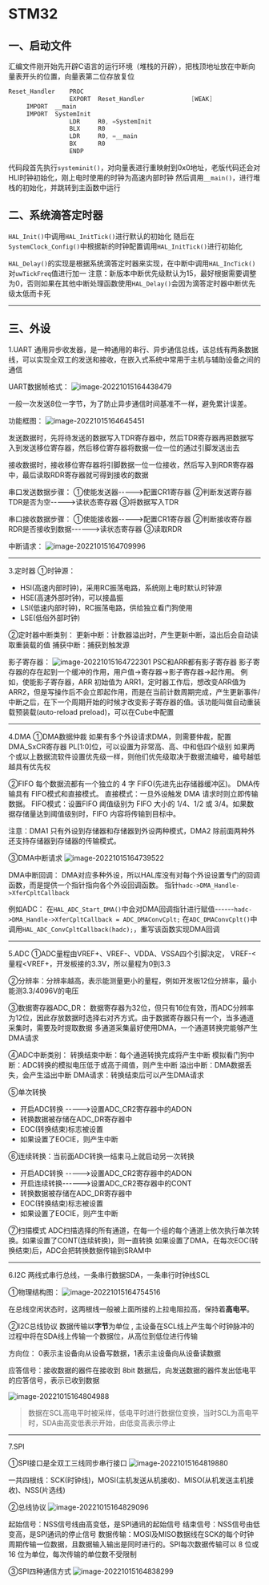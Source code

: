 # STM32


一、启动文件
---

汇编文件刚开始先开辟C语言的运行环境（堆栈的开辟），把栈顶地址放在中断向量表开头的位置，向量表第二位存放复位
```c
Reset_Handler    PROC
                 EXPORT  Reset_Handler             [WEAK]
     IMPORT  __main
     IMPORT  SystemInit
                 LDR     R0, =SystemInit
                 BLX     R0
                 LDR     R0, =__main
                 BX      R0
                 ENDP
```
代码段首先执行`systeminit()`，对向量表进行重映射到0x0地址，老版代码还会对HLI时钟初始化，刚上电时使用的时钟为高速内部时钟
然后调用`__main()`，进行堆栈的初始化，并跳转到主函数中运行

二、系统滴答定时器
---

`HAL_Init()`中调用`HAL_InitTick()`进行默认的初始化
随后在`SystemClock_Config()`中根据新的时钟配置调用`HAL_InitTick()`进行初始化

`HAL_Delay()`的实现是根据系统滴答定时器来实现，在中断中调用`HAL_IncTick()`对`uwTickFreq`值进行加一
注意：新版本中断优先级默认为15，最好根据需要调整为0，否则如果在其他中断处理函数使用`HAL_Delay()`会因为滴答定时器中断优先级太低而卡死

----------

三、外设
---
1.UART
通用异步收发器，是一种通用的串行、异步通信总线，该总线有两条数据线，可以实现全双工的发送和接收，在嵌入式系统中常用于主机与辅助设备之间的通信

UART数据帧格式：
![image-20221015164438479](./assets/image-20221015164438479.png)

一般一次发送8位一字节，为了防止异步通信时间基准不一样，避免累计误差。

功能框图：
![image-20221015164645451](./assets/image-20221015164645451.png)



发送数据时，先将待发送的数据写入TDR寄存器中，然后TDR寄存器再把数据写入到发送移位寄存器，然后移位寄存器将数据一位一位的通过引脚发送出去

接收数据时，接收移位寄存器将引脚数据一位一位接收，然后写入到RDR寄存器中，最后读取RDR寄存器就可得到接收的数据

串口发送数据步骤：
①使能发送器----->配置CR1寄存器
②判断发送寄存器TDR是否为空----->读状态寄存器
③将数据写入TDR

串口接收数据步骤：
①使能接收器----->配置CR1寄存器
②判断接收寄存器RDR是否接收到数据------>读状态寄存器
③读取RDR

中断请求：
![image-20221015164709996](./assets/image-20221015164709996.png)

----------

3.定时器
①时钟源：

* HSI(高速内部时钟)，采用RC振荡电路，系统刚上电时默认时钟源
* HSE(高速外部时钟)，可以接晶振
* LSI(低速内部时钟)，RC振荡电路，供给独立看门狗使用
* LSE(低俗外部时钟)

②定时器中断类别：
更新中断：计数器溢出时，产生更新中断，溢出后会自动读取重装载的值
捕获中断：捕获到触发源

影子寄存器：
![image-20221015164722301](./assets/image-20221015164722301.png)
PSC和ARR都有影子寄存器
影子寄存器的存在起到一个缓冲的作用，用户值->寄存器->影子寄存器->起作用。
例如，使能影子寄存器，ARR 初始值为 ARR1，定时器工作后，想改变ARR值为 ARR2，但是写操作后不会立即起作用，而是在当前计数周期完成，产生更新事件/中断之后，在下一个周期开始的时候才改变影子寄存器的值。该功能叫做自动重装载预装载(auto-reload preload)，可以在Cube中配置


----------

4.DMA
①DMA数据仲裁
如果有多个外设请求DMA，则需要仲裁，配置 DMA_SxCR寄存器 PL[1:0]位，可以设置为非常高、高、中和低四个级别
如果两个或以上数据流软件设置优先级一样，则他们优先级取决于数据流编号，编号越低越具有优先权

②FIFO
每个数据流都有一个独立的 4 字 FIFO(先进先出存储器缓冲区)。 DMA传输具有 FIFO模式和直接模式。
直接模式：一旦外设触发 DMA 请求时则立即传输数据。
FIFO模式：设置FIFO 阈值级别为 FIFO 大小的 1/4、1/2 或 3/4。如果数据存储量达到阈值级别时，FIFO 内容将传输到目标中。

注意：DMA1 只有外设到存储器和存储器到外设两种模式，DMA2 除前面两种外还支持存储器到存储器的传输模式。

③DMA中断请求
![image-20221015164739522](./assets/image-20221015164739522.png)



DMA中断回调：
DMA对应多种外设，所以HAL库没有对每个外设设置专门的回调函数，而是提供一个指针指向各个外设回调函数。
指针`hadc->DMA_Handle->XferCpltCallback`



例如ADC：
在`HAL_ADC_Start_DMA()`中会对DMA回调指针进行赋值------`hadc->DMA_Handle->XferCpltCallback = ADC_DMAConvCplt;`
在`ADC_DMAConvCplt()`中调用`HAL_ADC_ConvCpltCallback(hadc);`，重写该函数实现DMA回调


----------

5.ADC
①ADC量程由VREF+、VREF-、VDDA、VSSA四个引脚决定，   VREF-<量程<VREF+，开发板接的3.3V，所以量程为0到3.3

②分辨率：分辨率越高，表示能测量更小的量程，例如开发板12位分辨率，最小能测3.3/4096V的电压

③数据寄存器ADC_DR：
数据寄存器为32位，但只有16位有效，而ADC分辨率为12位，因此存放数据时选择右对齐方式。由于数据寄存器只有一个，当多通道采集时，需要及时提取数据
多通道采集最好使用DMA，一个通道转换完能够产生DMA请求

④ADC中断类别：
转换结束中断：每个通道转换完成将产生中断
模拟看门狗中断：ADC转换的模拟电压低于或高于阈值，则产生中断
溢出中断：DMA数据丢失，会产生溢出中断
DMA请求：转换结束后可以产生DMA请求

⑤单次转换
* 开启ADC转换 ----->设置ADC_CR2寄存器中的ADON
* 转换数据被存储在ADC_DR寄存器中
* EOC(转换结束)标志被设置
* 如果设置了EOCIE，则产生中断

⑥连续转换：当前面ADC转换一结束马上就启动另一次转换
* 开启ADC转换 ----->设置ADC_CR2寄存器中的ADON
* 开启连续转换------>设置ADC_CR2寄存器中的CONT
* 转换数据被存储在ADC_DR寄存器中
* EOC(转换结束)标志被设置
* 如果设置了EOCIE，则产生中断

⑦扫描模式
ADC扫描选择的所有通道，在每一个组的每个通道上依次执行单次转换。如果设置了CONT(连续转换)，则一直转换
如果设置了DMA，在每次EOC(转换结束)后，ADC会把转换数据传输到SRAM中

----------

6.I2C
两线式串行总线，一条串行数据SDA，一条串行时钟线SCL

①物理结构图：
![image-20221015164754516](./assets/image-20221015164754516.png)

在总线空闲状态时，这两根线一般被上面所接的上拉电阻拉高，保持着**高电平**。

②I2C总线协议
数据传输以**字节**为单位 , 主设备在SCL线上产生每个时钟脉冲的过程中将在SDA线上传输一个数据位，从高位到低位进行传输

方向位： 0表示主设备向从设备写数据，1表示主设备向从设备读数据

应答信号：接收数据的器件在接收到 8bit 数据后，向发送数据的器件发出低电平的应答信号，表示已收到数据

![image-20221015164804988](./assets/image-20221015164804988.png)



> 数据在SCL高电平时被采样，低电平时进行数据位变换，当时SCL为高电平时，SDA由高变低表示开始，由低变高表示停止

----------

7.SPI

①SPI接口是全双工三线同步串行接口
![image-20221015164819880](./assets/image-20221015164819880.png)



一共四根线：SCK(时钟线)，MOSI(主机发送从机接收)、MISO(从机发送主机接收)、NSS(片选线)

②总线协议
![image-20221015164829096](./assets/image-20221015164829096.png)

起始信号：NSS信号线由高变低，是SPI通讯的起始信号
结束信号：NSS信号由低变高，是SPI通讯的停止信号
数据传输：MOSI及MISO数据线在SCK的每个时钟周期传输一位数据，且数据输入输出是同时进行的。SPI每次数据传输可以 8 位或 16 位为单位，每次传输的单位数不受限制

③SPI四种通信方式
![image-20221015164838299](./assets/image-20221015164838299.png)